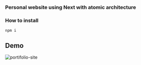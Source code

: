 ### Personal website using Next with atomic architecture

### How to install 
```
npm i
```

## Demo

![portifolio-site](video/sample.mp4.)